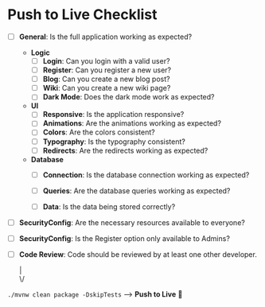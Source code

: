 # Push to Live Checklist
- [ ] **General**: Is the full application working as expected?
  - **Logic**
    - [ ] **Login**: Can you login with a valid user?
    - [ ] **Register**: Can you register a new user?
    - [ ] **Blog**: Can you create a new blog post?
    - [ ] **Wiki**: Can you create a new wiki page?
    - [ ] **Dark Mode**: Does the dark mode work as expected?
  - **UI**
    - [ ] **Responsive**: Is the application responsive?
    - [ ] **Animations**: Are the animations working as expected?
    - [ ] **Colors**: Are the colors consistent?
    - [ ] **Typography**: Is the typography consistent?
    - [ ] **Redirects**: Are the redirects working as expected?
  - **Database**
    - [ ] **Connection**: Is the database connection working as expected?
    - [ ] **Queries**: Are the database queries working as expected?
    - [ ] **Data**: Is the data being stored correctly?


- [ ] **SecurityConfig**: Are the necessary resources available to everyone?
- [ ] **SecurityConfig**: Is the Register option only available to Admins?
- [ ] **Code Review**: Code should be reviewed by at least one other developer.

  |\
  \\/

`./mvnw clean package -DskipTests` --> **Push to Live** 🚀